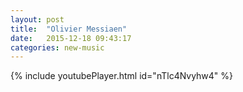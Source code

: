 ```yaml
---
layout: post
title:  "Olivier Messiaen"
date:   2015-12-18 09:43:17
categories: new-music
---
```

{% include youtubePlayer.html id="nTlc4Nvyhw4" %}
